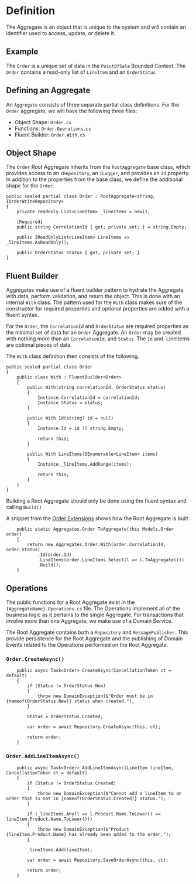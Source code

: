 # Definition

The Aggregate is an object that is unique to the system and will contain an identifier used to access, update, or delete it. 

## Example

The `Order` is a unique set of data in the `PointOfSale` Bounded Context. The `Order` contains a read-only list of `LineItem` and an `OrderStatus`

## Defining an Aggregate

An `Aggregate` consists of three separate partial class definitions. For the `Order` aggregate, we will have the following three files:

- Object Shape: `Order.cs`
- Functions: `Order.Operations.cs`
- Fluent Builder: `Order.With.cs`


## Object Shape
The `Order` Root Aggregate inherits from the `RootAggregate` base class, which provides access to an `IRepository`, an `ILogger`, and provides an `Id` property. In addition to the properties from the base class, we define the additional shape for the `Order`.

```
public sealed partial class Order : RootAggregate<string, IOrderWriteRepository>
{
    private readonly List<LineItem> _lineItems = new();

    [Required]
    public string CorrelationId { get; private set; } = string.Empty;

    public IReadOnlyList<LineItem> LineItems => _lineItems.AsReadOnly();

    public OrderStatus Status { get; private set; }
}
```
## Fluent Builder
Aggregates make use of a fluent builder pattern to hydrate the Aggregate with data, perform validation, and return the object. This is done with an internal `With` class. The pattern used for the `With` class makes sure of the constructor for required properties and optional properties are added with a fluent syntax.

For the `Order`, the `CorrelationId` and `OrderStatus` are required properties as the minimal set of data for an `Order` Aggregate. An `Order` may be created with nothing more than an `CorrelationId`, and `Status`. The `Id` and `LineItems are optional pieces of data.

The `With` class definition then consists of the following.

```
public sealed partial class Order
{
    public class With : FluentBuilder<Order>
    {
        public With(string correlationId, OrderStatus status)
        {
            Instance.CorrelationId = correlationId;
            Instance.Status = status;
        }

        public With Id(string? id = null)
        {
            Instance.Id = id ?? string.Empty;

            return this;
        }

        public With LineItems(IEnumerable<LineItem> items)
        {
            Instance._lineItems.AddRange(items);

            return this;
        }
    }
}
```

Building a Root Aggregate should only be done using the fluent syntax and calling `Build()`

A snippet from the [Order Extensions](./extensions.md) shows how the Root Aggregate is built

```
    public static Aggregates.Order ToAggregate(this Models.Order order)
    {
        return new Aggregates.Order.With(order.CorrelationId, order.Status)
            .Id(order.Id)
            .LineItems(order.LineItems.Select(l => l.ToAggregate()))
            .Build();
    }
```

## Operations
The public functions for a Root Aggregate exist in the `{AggregateName}.Operations.cs` file. The Operations implement all of the business logic as it pertains to the single Aggregate. For transactions that involve more than one Aggregate, we make use of a Domain Service.

The Root Aggregate contains both a `Repository` and `MessagePublisher`. This provide persistence for the Root Aggregate and the publishing of Domain Events related to the Operations performed on the Root Aggregate.

### `Order.CreateAsync()`
```
    public async Task<Order> CreateAsync(CancellationToken ct = default)
    {
        if (Status != OrderStatus.New)
        {
            throw new DomainException($"Order must be in {nameof(OrderStatus.New)} status when created.");
        }

        Status = OrderStatus.Created;

        var order = await Repository.CreateAsync(this, ct);

        return order;
    }
```

### `Order.AddLineItemAsync()`
```
    public async Task<Order> AddLineItemAsync(LineItem lineItem, CancellationToken ct = default)
    {
        if (Status != OrderStatus.Created)
        {
            throw new DomainException($"Cannot add a lineItem to an order that is not in {nameof(OrderStatus.Created)} status.");
        }

        if (_lineItems.Any(l => l.Product.Name.ToLower() == lineItem.Product.Name.ToLower()))
        {
            throw new DomainException($"Product {lineItem.Product.Name} has already been added to the order.");
        }

        _lineItems.Add(lineItem);

        var order = await Repository.SaveOrderAsync(this, ct);

        return order;
    }
```